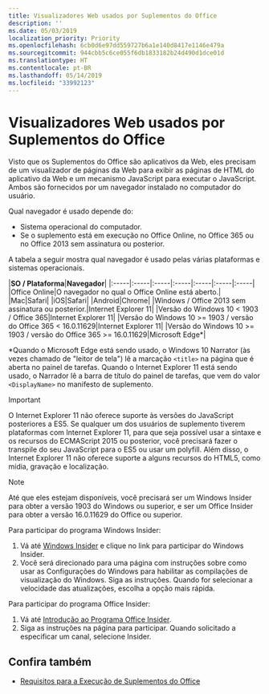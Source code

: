 ```yaml
---
title: Visualizadores Web usados por Suplementos do Office
description: ''
ms.date: 05/03/2019
localization_priority: Priority
ms.openlocfilehash: 6cb0d6e97dd559727b6a1e140d8417e1146e479a
ms.sourcegitcommit: 944cbb5c6ce055f6db1833182b24d490d1dce01d
ms.translationtype: HT
ms.contentlocale: pt-BR
ms.lasthandoff: 05/14/2019
ms.locfileid: "33992123"
---
```

# <a name="web-viewers-used-by-office-add-ins"></a>Visualizadores Web usados por Suplementos do Office

Visto que os Suplementos do Office são aplicativos da Web, eles precisam de um visualizador de páginas da Web para exibir as páginas de HTML do aplicativo da Web e um mecanismo JavaScript para executar o JavaScript. Ambos são fornecidos por um navegador instalado no computador do usuário.

Qual navegador é usado depende do:

- Sistema operacional do computador.
- Se o suplemento está em execução no Office Online, no Office 365 ou no Office 2013 sem assinatura ou posterior.

A tabela a seguir mostra qual navegador é usado pelas várias plataformas e sistemas operacionais.

|**SO / Plataforma**|**Navegador**|
|:-----|:-----|:-----|:-----|:-----|:-----|:-----|
|Office Online|O navegador no qual o Office Online está aberto.|
|Mac|Safari|
|iOS|Safari|
|Android|Chrome|
|Windows / Office 2013 sem assinatura ou posterior.|Internet Explorer 11|
|Versão do Windows 10 < 1903 / Office 365|Internet Explorer 11|
|Versão do Windows 10 >= 1903 / versão do Office 365 < 16.0.11629|Internet Explorer 11|
|Versão do Windows 10 >= 1903 / versão do Office 365 >= 16.0.11629|Microsoft Edge\*|

\*Quando o Microsoft Edge está sendo usado, o Windows 10 Narrator (às vezes chamado de "leitor de tela") lê a marcação `<title>` na página que é aberta no painel de tarefas. Quando o Internet Explorer 11 está sendo usado, o Narrador lê a barra de título do painel de tarefas, que vem do valor `<DisplayName>` no manifesto de suplemento.

> [!IMPORTANT]
> O Internet Explorer 11 não oferece suporte às versões do JavaScript posteriores a ES5. Se qualquer um dos usuários de suplemento tiverem plataformas com Internet Explorer 11, para que seja possível usar a sintaxe e os recursos do ECMAScript 2015 ou posterior, você precisará fazer o transpile do seu JavaScript para o ES5 ou usar um polyfill. Além disso, o Internet Explorer 11 não oferece suporte a alguns recursos do HTML5, como mídia, gravação e localização.

> [!NOTE]
> Até que eles estejam disponíveis, você precisará ser um Windows Insider para obter a versão 1903 do Windows ou superior, e ser um Office Insider para obter a versão 16.0.11629 do Office ou superior.
>
> Para participar do programa Windows Insider:
> 
> 1. Vá até [Windows Insider](https://insider.windows.com) e clique no link para participar do Windows Insider.
> 2. Você será direcionado para uma página com instruções sobre como usar as Configurações do Windows para habilitar as compilações de visualização do Windows. Siga as instruções. Quando for selecionar a velocidade das atualizações, escolha a opção mais rápida.
>
> Para participar do programa Office Insider:
> 
> 1. Vá até [Introdução ao Programa Office Insider](https://insider.office.com/join).
> 2. Siga as instruções na página para participar. Quando solicitado a especificar um canal, selecione Insider.

## <a name="see-also"></a>Confira também

- [Requisitos para a Execução de Suplementos do Office](requirements-for-running-office-add-ins.md)
